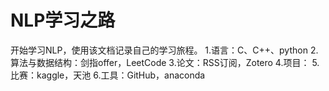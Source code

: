 # NLP学习之路
开始学习NLP，使用该文档记录自己的学习旅程。
1.语言：C、C++、python
2.算法与数据结构：剑指offer，LeetCode
3.论文：RSS订阅，Zotero
4.项目：
5.比赛：kaggle，天池
6.工具：GitHub，anaconda
